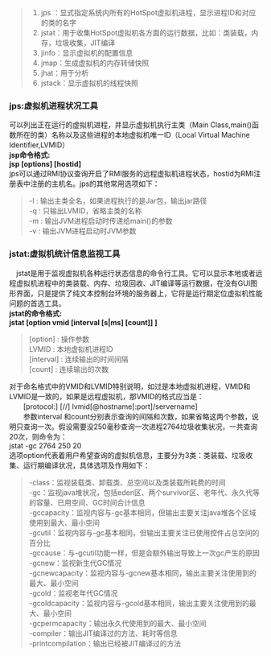 >1. jps ：显式指定系统内所有的HotSpot虚拟机进程，显示进程ID和对应的类的名字
>2. jstat：用于收集HotSpot虚拟机各方面的运行数据，比如：类装载，内存，垃圾收集，JIT编译
>3. jinfo：显示虚拟机的配置信息
>4. jmap：生成虚拟机的内存转储快照
>5. jhat：用于分析
>6. jstack：显示虚拟机的线程快照
### jps:虚拟机进程状况工具
  可以列出正在运行的虚拟机进程，并显示虚拟机执行主类（Main Class,main()函数所在的类）名称以及这些进程的本地虚拟机唯一ID（Local Virtual Machine Identifier,LVMID）<br>
  **jsp命令格式:<br>
  jsp [options] [hostid]**<br>
  jps可以通过RMI协议查询开启了RMI服务的远程虚拟机进程状态，hostid为RMI注册表中注册的主机名。jps的其他常用选项如下：<br>
  >-l : 输出主类全名，如果进程执行的是Jar包，输出jar路径<br>
  >-q : 只输出LVMID，省略主类的名称<br>
  >-m : 输出JVM进程启动时传递给main()的参数<br>
  >-v : 输出JVM进程启动时JVM参数
### jstat:虚拟机统计信息监视工具
  　jstat是用于监视虚拟机各种运行状态信息的命令行工具。它可以显示本地或者远程虚拟机进程中的类装载、内存、垃圾回收、JIT编译等运行数据，在没有GUI图形界面，只是提供了纯文本控制台环境的服务器上，它将是运行期定位虚拟机性能问题的首选工具。<br>
   **jstat的命令格式:<br>
   jstat [option vmid [interval [s|ms] [count]] ]**<br>
  >[option] : 操作参数<br>
  >LVMID : 本地虚拟机进程ID<br>
  >[interval] : 连续输出的时间间隔<br>
  >[count] : 连续输出的次数<br>
   
   对于命名格式中的VMID和LVMID特别说明，如过是本地虚拟机进程，VMID和LVMID是一致的，如果是远程虚拟机，那VMID的格式应当是：<br>
　　[protocol:] [//] lvmid[@hostname[:port]/servername]<br>
　　参数interval 和count分别表示查询的间隔和次数，如果省略这两个参数，说明只查询一次。假设需要没250毫秒查询一次进程2764垃圾收集状况，一共查询20次，则命令为：<br>
  jstat -gc 2764 250 20<br>
  选项option代表着用户希望查询的虚拟机信息，主要分为3类：类装载、垃圾收集、运行期编译状况，具体选项及作用如下：<br>
>  -class：监视装载类、卸载类、总空间以及类装载所耗费的时间<br>
  -gc：监视java堆状况，包括eden区、两个survivor区、老年代、永久代等的容量、已用空间、GC时间合计信息<br>
  -gccapacity：监视内容与-gc基本相同，但输出主要关注java堆各个区域使用到最大、最小空间<br>
  -gcutil：监视内容与-gc基本相同，但输出主要关注已使用控件占总空间的百分比<br>
  -gccause：与-gcutil功能一样，但是会额外输出导致上一次gc产生的原因<br>
  -gcnew：监视新生代GC情况<br>
  -gcnewcapacity：监视内容与-gcnew基本相同，输出主要关注使用到的最大、最小空间<br>
  -gcold：监视老年代GC情况<br>
  -gcoldcapacity：监视内容与-gcold基本相同，输出主要关注使用到的最大、最小空间<br>
  -gcpermcapacity：输出永久代使用到的最大、最小空间<br>
  -compiler：输出JIT编译过的方法、耗时等信息<br>
  -printcompilation：输出已经被JIT编译过的方法<br>
